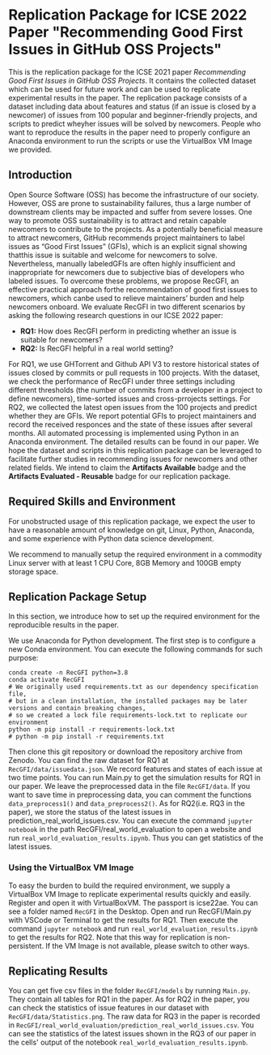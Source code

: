 # Replication Package for ICSE 2022 Paper "Recommending Good First Issues in GitHub OSS Projects"

This is the replication package for the ICSE 2021 paper *Recommending Good First Issues in GitHub OSS Projects*. It contains the collected dataset which can be used for future work and can be used to replicate experimental results in the paper. The replication package consists of a dataset including data about features and status (if an issue is closed by a newcomer) of issues from 100 popular and beginner-friendly projects, and scripts to predict wheyher issues will be solved by newcomers. People who want to reproduce the results in the paper need to properly configure an Anaconda environment to run the scripts or use the VirtualBox VM Image we provided.

## Introduction

Open Source Software (OSS) has become the infrastructure of our society. However, OSS are prone to sustainability failures, thus a large number of downstream clients may be impacted and suffer from severe losses. One way to promote OSS sustainability is to attract and retain capable newcomers to contribute to the projects. As a potentially beneficial measure to attract newcomers, GitHub recommends project maintainers to label issues as “Good First Issues” (GFIs), which is an explicit signal showing thatthis issue is suitable and welcome for newcomers to solve. Nevertheless, manually labeledGFIs are often highly insufficient and inappropriate for newcomers due to subjective bias of developers who labeled issues. To overcome these problems, we propose RecGFI, an effective practical approach forthe recommendation of good first issues to newcomers, which canbe used to relieve maintainers’ burden and help newcomers onboard. We evaluate RecGFI in two different scenarios by asking the following research questions in our ICSE 2022 paper:

* **RQ1:** How does RecGFI perform in predicting whether an issue is suitable for newcomers?
* **RQ2:** Is RecGFI helpful in a real world setting?

For RQ1, we use GHTorrent and Github API V3 to restore historical states of issues closed by commits or pull requests in 100 projects. With the dataset, we check the performance of RecGFI under three settings including different thresholds (the number of commits from a developer in a project to define newcomers), time-sorted issues and cross-prrojects settings. For RQ2, we collected the latest open issues from the 100 projects and predict whether they are GFIs. We report potential GFIs to project maintainers and record the received responces and the state of these issues after several months. All automated processing is implemented using Python in an Anaconda environment. The detailed results can be found in our paper. We hope the dataset and scripts in this replication package can be leveraged to facilitate further studies in recommending issues for newcomers and other related fields. We intend to claim the **Artifacts Available** badge and the **Artifacts Evaluated - Reusable** badge for our replication package. 

## Required Skills and Environment

For unobstructed usage of this replication package, we expect the user to have a reasonable amount of knowledge on git, Linux, Python, Anaconda, and some experience with Python data science development. 

We recommend to manually setup the required environment in a commodity Linux server with at least 1 CPU Core, 8GB Memory and 100GB empty storage space.

## Replication Package Setup

In this section, we introduce how to set up the required environment for the reproducible results in the paper.

We use Anaconda for Python development. The first step is to configure a new Conda environment. You can execute the following commands for such purpose:

```shell script
conda create -n RecGFI python=3.8
conda activate RecGFI
# We originally used requirements.txt as our dependency specification file,
# but in a clean installation, the installed packages may be later versions and contain breaking changes,
# so we created a lock file requirements-lock.txt to replicate our environment
python -m pip install -r requirements-lock.txt
# python -m pip install -r requirements.txt
```

Then clone this git repository or download the repository archive from Zenodo. You can find the raw dataset for RQ1 at `RecGFI/data/issuedata.json`. We record features and states of each issue at two time points. You can run Main.py to get the simulation results for RQ1 in our paper. We leave the preprocessed data in the file `RecGFI/data`. If you want to save time in preprocessing data, you can comment the functions `data_preprocess1()` and `data_preprocess2()`. As for RQ2(i.e. RQ3 in the paper), we store the status of the latest issues in prediction_real_world_issues.csv. You can execute the command `jupyter notebook` in the path RecGFI/real_world_evaluation to open a website and run `real_world_evaluation_results.ipynb`. Thus you can get statistics of the latest issues.

### Using the VirtualBox VM Image

To easy the burden to build the required environment, we supply a VirtualBox VM Image to replicate experimental results quickly and easily. Register and open it with VirtualBoxVM. The passport is icse22ae. You can see a folder named `RecGFI` in the Desktop. Open and run RecGFI/Main.py with VSCode or Terminal to get the results for RQ1. Then execute the command `jupyter notebook` and run `real_world_evaluation_results.ipynb` to get the results for RQ2. Note that this way for replication is non-persistent. If the VM Image is not available, please switch to other ways.

## Replicating Results

You can get five csv files in the folder `RecGFI/models` by running `Main.py`. They contain all tables for RQ1 in the paper. As for RQ2 in the paper, you can check the statistics of issue features in our dataset with `RecGFI/data/Statistics.png`. The raw data for RQ3 in the paper is recorded in `RecGFI/real_world_evaluation/prediction_real_world_issues.csv`. You can see the statistics of the latest issues shown in the RQ3 of our paper in the cells' output of the notebook `real_world_evaluation_results.ipynb`.
